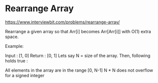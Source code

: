 # Rearrange Array


https://www.interviewbit.com/problems/rearrange-array/


Rearrange a given array so that Arr[i] becomes Arr[Arr[i]] with O(1) extra space.

Example:

Input : [1, 0]
Return : [0, 1]
Lets say N = size of the array. Then, following holds true :

All elements in the array are in the range [0, N-1]
N * N does not overflow for a signed integer

